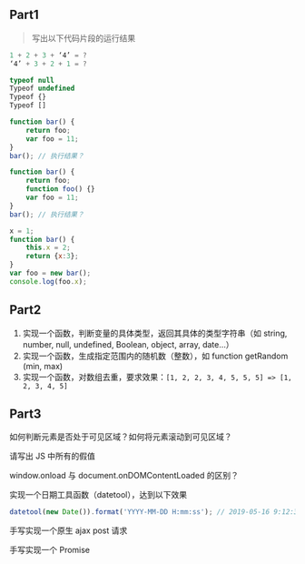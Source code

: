 ## Part1

> 写出以下代码片段的运行结果

```js
1 + 2 + 3 + ‘4’ = ?
‘4’ + 3 + 2 + 1 = ?
```



```js
typeof null
Typeof undefined
Typeof {}
Typeof []
```



```js
function bar() {
    return foo;
    var foo = 11;
}
bar(); // 执行结果？

function bar() {
    return foo;
    function foo() {}
    var foo = 11; 
}
bar(); // 执行结果？
```



```js
x = 1;
function bar() {
    this.x = 2;
    return {x:3};
}
var foo = new bar();
console.log(foo.x);
```



## Part2

1. 实现一个函数，判断变量的具体类型，返回其具体的类型字符串（如 string, number, null, undefined, Boolean, object, array, date…）
2. 实现一个函数，生成指定范围内的随机数（整数），如 function getRandom (min, max)
3. 实现一个函数，对数组去重，要求效果：`[1, 2, 2, 3, 4, 5, 5, 5] => [1, 2, 3, 4, 5]`



## Part3

如何判断元素是否处于可见区域？如何将元素滚动到可见区域？



请写出 JS 中所有的假值



window.onload 与 document.onDOMContentLoaded 的区别？



实现一个日期工具函数（datetool），达到以下效果

```js
datetool(new Date()).format('YYYY-MM-DD H:mm:ss'); // 2019-05-16 9:12:30
```



手写实现一个原生 ajax post 请求



手写实现一个 Promise

